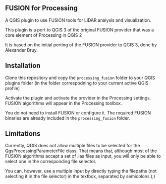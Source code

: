 FUSION for Processing
---------------------

A QGIS plugin to use FUSION tools for LiDAR analysis and visualization.

This plugin is a port to QGIS 3 of the original FUSION provider that was a core element of Processing in QGIS 2

It is based on the initial porting of the FUSION provider to QGIS 3, done by Alexander Bruy.

Installation
--------------

Clone this repository and copy the `processing_fusion` folder to your QGIS plugins folder (in the folder correspodning to your current active QGIS profile)

Activate the plugin and activate the provider in the Processing settings. FUSION algorithms will appear in the Processing toolbox.

You do not need to install FUSION or configure it. The required FUSION binaries are already included in the `processing_fusion` folder.

Limitations
--------------

Currently, QGIS does not allow multiple files to be selected for the QgsProcessingParameterFile class. That means that, although most of the FUSION algorithms accept a set of .las files as input, you will only be able to select one in the corresponding file selector. 

You can, however, use a multiple input by directly typing the filepaths (not selecting it in the file selector) in the textbox, separated by semicolons (;)

